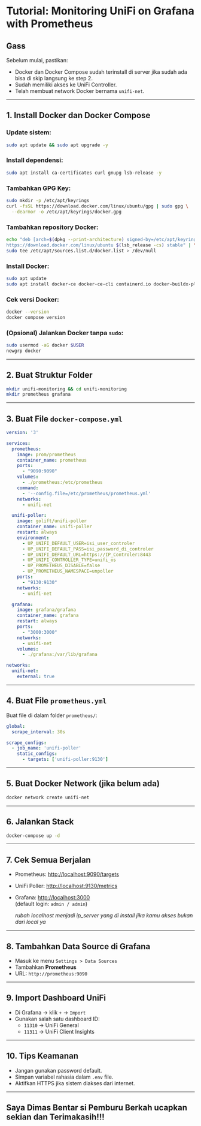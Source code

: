 # Tutorial: Monitoring UniFi on Grafana with Prometheus 

## Gass
Sebelum mulai, pastikan:
- Docker dan Docker Compose sudah terinstall di server jika sudah ada bisa di skip langsung ke step 2.
- Sudah memiliki akses ke UniFi Controller.
- Telah membuat network Docker bernama `unifi-net`.

---

## 1. Install Docker dan Docker Compose

### Update sistem:
```bash
sudo apt update && sudo apt upgrade -y
```

###  Install dependensi:
```bash
sudo apt install ca-certificates curl gnupg lsb-release -y
```

### Tambahkan GPG Key:
```bash
sudo mkdir -p /etc/apt/keyrings
curl -fsSL https://download.docker.com/linux/ubuntu/gpg | sudo gpg \
  --dearmor -o /etc/apt/keyrings/docker.gpg
```

### Tambahkan repository Docker:
```bash
echo "deb [arch=$(dpkg --print-architecture) signed-by=/etc/apt/keyrings/docker.gpg] \
https://download.docker.com/linux/ubuntu $(lsb_release -cs) stable" | \
sudo tee /etc/apt/sources.list.d/docker.list > /dev/null
```

### Install Docker:
```bash
sudo apt update
sudo apt install docker-ce docker-ce-cli containerd.io docker-buildx-plugin docker-compose-plugin -y
```

### Cek versi Docker:
```bash
docker --version
docker compose version
```

### (Opsional) Jalankan Docker tanpa `sudo`:
```bash
sudo usermod -aG docker $USER
newgrp docker
```

---

## 2. Buat Struktur Folder
```bash
mkdir unifi-monitoring && cd unifi-monitoring
mkdir prometheus grafana
```

---

## 3. Buat File `docker-compose.yml`

```yaml
version: '3'

services:
  prometheus:
    image: prom/prometheus
    container_name: prometheus
    ports:
      - "9090:9090"
    volumes:
      - ./prometheus:/etc/prometheus
    command:
      - '--config.file=/etc/prometheus/prometheus.yml'
    networks:
      - unifi-net

  unifi-poller:
    image: golift/unifi-poller
    container_name: unifi-poller
    restart: always
    environment:
      - UP_UNIFI_DEFAULT_USER=isi_user_controler
      - UP_UNIFI_DEFAULT_PASS=isi_password_di_controler
      - UP_UNIFI_DEFAULT_URL=https://IP_Controler:8443
      - UP_UNIFI_CONTROLLER_TYPE=unifi_os
      - UP_PROMETHEUS_DISABLE=false
      - UP_PROMETHEUS_NAMESPACE=unpoller
    ports:
      - "9130:9130"
    networks:
      - unifi-net

  grafana:
    image: grafana/grafana
    container_name: grafana
    restart: always
    ports:
      - "3000:3000"
    networks:
      - unifi-net
    volumes:
      - ./grafana:/var/lib/grafana

networks:
  unifi-net:
    external: true
```

---

## 4. Buat File `prometheus.yml`

Buat file di dalam folder `prometheus/`:

```yaml
global:
  scrape_interval: 30s

scrape_configs:
  - job_name: 'unifi-poller'
    static_configs:
      - targets: ['unifi-poller:9130']
```

---

## 5. Buat Docker Network (jika belum ada)

```bash
docker network create unifi-net
```

---

## 6. Jalankan Stack

```bash
docker-compose up -d
```

---

## 7. Cek Semua Berjalan

- Prometheus: [http://localhost:9090/targets](http://localhost:9090/targets)  
- UniFi Poller: [http://localhost:9130/metrics](http://localhost:9130/metrics)  
- Grafana: [http://localhost:3000](http://localhost:3000)  
  (default login: `admin / admin`)
  
  *rubah localhost menjadi ip_server yang di install jika kamu akses bukan dari local ya*
---

## 8. Tambahkan Data Source di Grafana

- Masuk ke menu `Settings > Data Sources`
- Tambahkan **Prometheus**
- URL: `http://prometheus:9090`

---

## 9. Import Dashboard UniFi

- Di Grafana → klik `+` → `Import`
- Gunakan salah satu dashboard ID:
  - `11310` → UniFi General
  - `11311` → UniFi Client Insights

---

## 10. Tips Keamanan

- Jangan gunakan password default.
- Simpan variabel rahasia dalam `.env` file.
- Aktifkan HTTPS jika sistem diakses dari internet.

---

## Saya Dimas Bentar si Pemburu Berkah ucapkan sekian dan Terimakasih!!!

